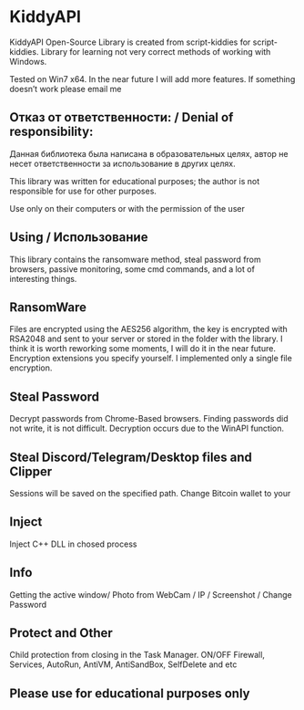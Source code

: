 # KiddyAPI
KiddyAPI Open-Source Library is created from script-kiddies for script-kiddies. Library for learning not very correct methods of working with Windows.

Tested on Win7 x64. In the near future I will add more features. 
If something doesn’t work please email me
## Отказ от ответственности: / Denial of responsibility: 
Данная библиотека была написана в образовательных целях, автор не несет ответственности за использование в других целях.

This library was written for educational purposes; the author is not responsible for use for other purposes.

Use only on their computers or with the permission of the user

## Using / Использование
This library contains the ransomware method, steal password from browsers, passive monitoring, some cmd commands, and a lot of interesting things.

## RansomWare
Files are encrypted using the AES256 algorithm, the key is encrypted with RSA2048 and sent to your server or stored in the folder with the library. I think it is worth reworking some moments, I will do it in the near future. Encryption extensions you specify yourself. I implemented only a single file encryption.

## Steal Password
Decrypt passwords from Chrome-Based browsers. Finding passwords did not write, it is not difficult. 
Decryption occurs due to the WinAPI function.

## Steal Discord/Telegram/Desktop files and Clipper
Sessions will be saved on the specified path. Change Bitcoin wallet to your

## Inject
Inject C++ DLL in chosed process

## Info
Getting the active window/ Photo from WebCam / IP / Screenshot / Change Password

## Protect and Other
Child protection from closing in the Task Manager. ON/OFF Firewall, Services, AutoRun, AntiVM, AntiSandBox, SelfDelete and etc

## Please use for educational purposes only
